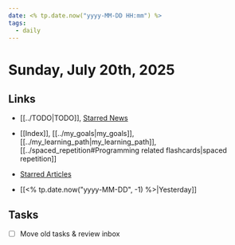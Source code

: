 ```yaml
---
date: <% tp.date.now("yyyy-MM-DD HH:mm") %>
tags:
  - daily
---
```


# Sunday, July 20th, 2025

## Links

- [[../TODO|TODO]], [Starred News](http://volga:8080/starred)
- [[Index]], [[../my_goals|my_goals]], [[../my_learning_path|my_learning_path]], [[../spaced_repetition#Programming related flashcards|spaced repetition]]
- [Starred Articles](http://rss.home.arpa/starred)

- [[<% tp.date.now("yyyy-MM-DD", -1) %>|Yesterday]]

## Tasks

- [ ] Move old tasks & review inbox